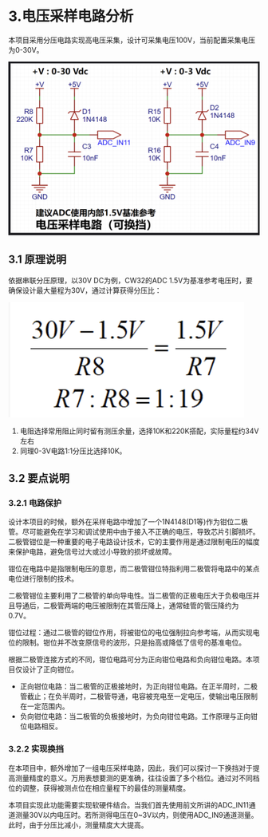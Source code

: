 # 3.电压采样电路分析

本项目采用分压电路实现高电压采集，设计可采集电压100V，当前配置采集电压为0-30V。

<img src="https://raw.githubusercontent.com/hazy1k/My-drawing-bed/main/2024/11/20-15-56-47-屏幕截图%202024-11-20%20155638.png" title="" alt="屏幕截图 2024-11-20 155638.png" width="613">

## 3.1 原理说明

依据串联分压原理，以30V DC为例，CW32的ADC 1.5V为基准参考电压时，要确保设计最大量程为30V，通过计算获得分压比：

![屏幕截图 2024-11-20 155802.png](https://raw.githubusercontent.com/hazy1k/My-drawing-bed/main/2024/11/20-15-58-09-屏幕截图%202024-11-20%20155802.png)

1. 电阻选择常用阻止同时留有测压余量，选择10K和220K搭配，实际量程约34V左右
2. 同理0-3V电路1:1分压比选择10K。

## 3.2 要点说明

### 3.2.1 电路保护

设计本项目的时候，额外在采样电路中增加了一个1N4148(D1等)作为钳位二极管。尽可能避免在学习和调试使用中由于接入不正确的电压，导致芯片引脚损坏。 二极管钳位是一种重要的电子电路设计技术，它的主要作用是通过限制电压的幅度来保护电路，避免信号过大或过小导致的损坏或故障。

钳位在电路中是指限制电压的意思，而二极管钳位特指利用二极管将电路中的某点电位进行限制的技术。

二极管钳位主要利用了二极管的单向导电性。当二极管的正极电压大于负极电压并且导通后，二极管两端的电压被限制在其管压降上，通常硅管的管压降约为0.7V。

钳位过程：通过二极管的钳位作用，将被钳位的电位强制拉向参考端，从而实现电位的限制。钳位并不改变原信号的波形，只是抬高或降低了信号的基准电位。

根据二极管连接方式的不同，钳位电路可分为正向钳位电路和负向钳位电路。本项目仅设计了正向钳位。

- 正向钳位电路：当二极管的正极接地时，为正向钳位电路。在正半周时，二极管截止；在负半周时，二极管导通，电容被充电至一定电压，使输出电压限制在一定范围内。
- 负向钳位电路：当二极管的负极接地时，为负向钳位电路。工作原理与正向钳位电路相反。

### 3.2.2 实现换挡

在本项目中，额外增加了一组电压采样电路，因此，我们可以探讨一下换挡对于提高测量精度的意义。万用表想要测的更准确，往往设置了多个档位。通过对不同档位的调整，获得被测点位在相应量程下的最佳的测量精度。

本项目实现此功能需要实现软硬件结合。当我们首先使用前文所讲的ADC_IN11通道测量30V以内电压时。若所测得电压在0~3V以内，则使用ADC_IN9通道测量。此时，由于分压比减小，测量精度大大提高。
